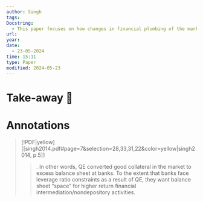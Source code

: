 ```yaml
---
author: Singh
tags: 
Docstring:
  - This paper focuses on how changes in financial plumbing of the markets may impact the monetary policy options as central banks contemplate lift off from zero lower bound (ZLB).
url: 
year: 
date:
  - 23-05-2024
time: 15:11
type: Paper
modified: 2024-05-23
---
```

# Take-away 🥡

# Annotations

> [!PDF|yellow] [[singh2014.pdf#page=7&selection=28,33,31,22&color=yellow|singh2014, p.5]]
> > . In other words, QE converted good collateral in the market to excess balance sheet at banks. To the extent that banks face leverage ratio constraints as a result of QE, they want balance sheet “space” for higher return financial intermediation/nondepository activities.
> 
> 

